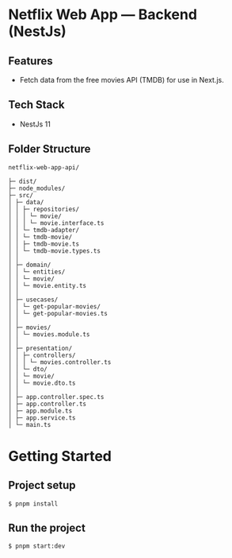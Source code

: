 # Netflix Web App — Backend (NestJs)

## Features

- Fetch data from the free movies API (TMDB) for use in Next.js.

## Tech Stack

- NestJs 11

## Folder Structure

```
netflix-web-app-api/

├─ dist/
├─ node_modules/
├─ src/
│ ├─ data/
│ │ ├─ repositories/
│ │ │ └─ movie/
│ │ │ └─ movie.interface.ts
│ │ └─ tmdb-adapter/
│ │ └─ tmdb-movie/
│ │ ├─ tmdb-movie.ts
│ │ └─ tmdb-movie.types.ts
│ │
│ ├─ domain/
│ │ └─ entities/
│ │ └─ movie/
│ │ └─ movie.entity.ts
│ │
│ ├─ usecases/
│ │ └─ get-popular-movies/
│ │ └─ get-popular-movies.ts
│ │
│ ├─ movies/
│ │ └─ movies.module.ts
│ │
│ ├─ presentation/
│ │ ├─ controllers/
│ │ │ └─ movies.controller.ts
│ │ └─ dto/
│ │ └─ movie/
│ │ └─ movie.dto.ts
│ │
│ ├─ app.controller.spec.ts
│ ├─ app.controller.ts
│ ├─ app.module.ts
│ ├─ app.service.ts
│ └─ main.ts
```
# Getting Started

## Project setup

```
$ pnpm install
```

## Run the project

```
$ pnpm start:dev
```
